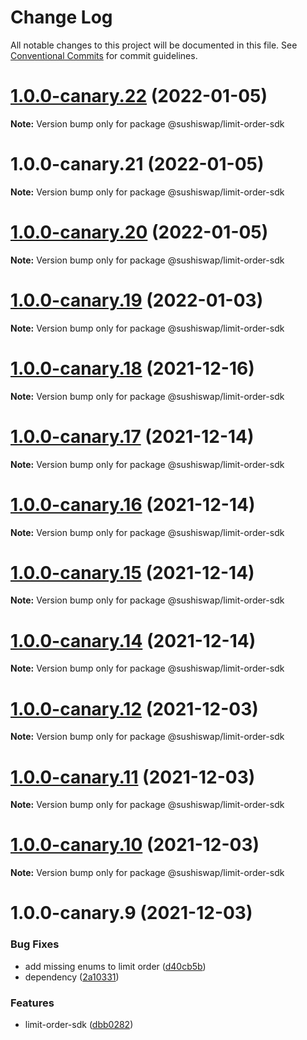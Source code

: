 # Change Log

All notable changes to this project will be documented in this file.
See [Conventional Commits](https://conventionalcommits.org) for commit guidelines.

# [1.0.0-canary.22](https://github.com/sushiswap/sdk/compare/@sushiswap/limit-order-sdk@1.0.0-canary.21...@sushiswap/limit-order-sdk@1.0.0-canary.22) (2022-01-05)

**Note:** Version bump only for package @sushiswap/limit-order-sdk





# 1.0.0-canary.21 (2022-01-05)

**Note:** Version bump only for package @sushiswap/limit-order-sdk





# [1.0.0-canary.20](https://github.com/sushiswap/sdk/compare/@sushiswap/limit-order-sdk@1.0.0-canary.19...@sushiswap/limit-order-sdk@1.0.0-canary.20) (2022-01-05)

**Note:** Version bump only for package @sushiswap/limit-order-sdk





# [1.0.0-canary.19](https://github.com/sushiswap/sdk/compare/@sushiswap/limit-order-sdk@1.0.0-canary.18...@sushiswap/limit-order-sdk@1.0.0-canary.19) (2022-01-03)

**Note:** Version bump only for package @sushiswap/limit-order-sdk





# [1.0.0-canary.18](https://github.com/sushiswap/sdk/compare/@sushiswap/limit-order-sdk@1.0.0-canary.17...@sushiswap/limit-order-sdk@1.0.0-canary.18) (2021-12-16)

**Note:** Version bump only for package @sushiswap/limit-order-sdk





# [1.0.0-canary.17](https://github.com/sushiswap/sdk/compare/@sushiswap/limit-order-sdk@1.0.0-canary.16...@sushiswap/limit-order-sdk@1.0.0-canary.17) (2021-12-14)

**Note:** Version bump only for package @sushiswap/limit-order-sdk





# [1.0.0-canary.16](https://github.com/sushiswap/sdk/compare/@sushiswap/limit-order-sdk@1.0.0-canary.15...@sushiswap/limit-order-sdk@1.0.0-canary.16) (2021-12-14)

**Note:** Version bump only for package @sushiswap/limit-order-sdk





# [1.0.0-canary.15](https://github.com/sushiswap/sdk/compare/@sushiswap/limit-order-sdk@1.0.0-canary.14...@sushiswap/limit-order-sdk@1.0.0-canary.15) (2021-12-14)

**Note:** Version bump only for package @sushiswap/limit-order-sdk





# [1.0.0-canary.14](https://github.com/sushiswap/sdk/compare/@sushiswap/limit-order-sdk@1.0.0-canary.13...@sushiswap/limit-order-sdk@1.0.0-canary.14) (2021-12-14)

**Note:** Version bump only for package @sushiswap/limit-order-sdk





# [1.0.0-canary.12](https://github.com/sushiswap/sdk/compare/@sushiswap/limit-order-sdk@1.0.0-canary.9...@sushiswap/limit-order-sdk@1.0.0-canary.12) (2021-12-03)

**Note:** Version bump only for package @sushiswap/limit-order-sdk





# [1.0.0-canary.11](https://github.com/sushiswap/sdk/compare/@sushiswap/limit-order-sdk@1.0.0-canary.9...@sushiswap/limit-order-sdk@1.0.0-canary.11) (2021-12-03)

**Note:** Version bump only for package @sushiswap/limit-order-sdk





# [1.0.0-canary.10](https://github.com/sushiswap/sdk/compare/@sushiswap/limit-order-sdk@1.0.0-canary.9...@sushiswap/limit-order-sdk@1.0.0-canary.10) (2021-12-03)

**Note:** Version bump only for package @sushiswap/limit-order-sdk





# 1.0.0-canary.9 (2021-12-03)


### Bug Fixes

* add missing enums to limit order ([d40cb5b](https://github.com/sushiswap/sdk/commit/d40cb5b5095ff8bf56fb7a5435b1e29bdb32ab8b))
* dependency ([2a10331](https://github.com/sushiswap/sdk/commit/2a1033147f74bf9c3e87dd6cc67453da7810066e))


### Features

* limit-order-sdk ([dbb0282](https://github.com/sushiswap/sdk/commit/dbb02827d47d572a7902c71b5fd91d7830613256))

